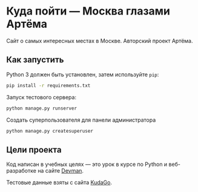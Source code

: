 # Куда пойти — Москва глазами Артёма
Сайт о самых интересных местах в Москве. Авторский проект Артёма.

## Как запустить

Python 3 должен быть установлен, затем используйте `pip`:

```bash
pip install -r requirements.txt
```
Запуск тестового сервера:

```bash
python manage.py runserver
```
Создать суперпользователя для панели администратора

```bash
python manage.py createsuperuser
```

## Цели проекта

Код написан в учебных целях — это урок в курсе по Python и веб-разработке на сайте [Devman](https://dvmn.org).

Тестовые данные взяты с сайта [KudaGo](https://kudago.com).
